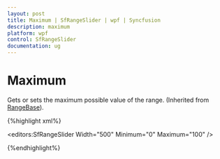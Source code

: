 ```yaml
---
layout: post
title: Maximum | SfRangeSlider | wpf | Syncfusion
description: maximum 
platform: wpf
control: SfRangeSlider 
documentation: ug
---
```


# Maximum 

Gets or sets the maximum possible value of the range. (Inherited from [RangeBase](http://msdn.microsoft.com/en-us/library/windows/apps/windows.ui.xaml.controls.primitives.rangebase.aspx)). 

{%highlight xml%}


<editors:SfRangeSlider Width="500"  Minimum="0" Maximum="100"  />


{%endhighlight%}
